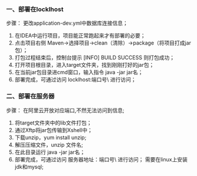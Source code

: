 ### 一、部署在locklhost

步骤：
更改application-dev.yml中数据库连接信息；
1. 在IDEA中运行项目，项目能正常跑起来才有部署的必要；
2. 点击项目右侧 Maven->选择项目->clean（清除）->package（将项目打成jar包）；
3. 打包过程结束后，控制台提示 [INFO] BUILD SUCCESS  则打包成功；
4. 打开项目根目录，进入target文件夹，找到刚刚打好的jar包；
5. 在当前jar包目录进cmd窗口，输入指令 java -jar jar名；
6. 部署完成，可通过访问 locklhost:端口号\  进行访问；

### 二、部署在服务器

步骤：
在阿里云开放对应端口,不然无法访问到信息;
1. 将target文件夹中的lib文件打包；
2. 通过Xftp将jar包传输到Xshell中；
3. 下载unzip，yum install unzip;
4. 解压压缩文件，unzip 文件名;
5. 在此目录运行 java -jar jar名；
6. 部署完成，可通过访问 服务器地址：端口号\ 进行访问；
   需要在linux上安装jdk和mysql;
